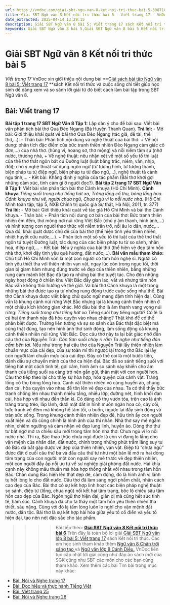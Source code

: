 ```yaml
---
url: https://vndoc.com/giai-sbt-ngu-van-8-ket-noi-tri-thuc-bai-5-308718
title: Giải SBT Ngữ văn 8 Kết nối tri thức bài 5 - Viết trang 17 - VnDoc.com
date_extracted: 2025-04-14 13:29:15
description: Giải SBT Ngữ văn 8 bài 5: Viết trang 17 sách Kết nối tri thức có đáp án chi tiết cho các bạn cùng tham khảo.
keywords: Giải SBT Ngữ văn 8 bài 5,Giải SBT Ngữ văn 8 bài 5 Kết nối tri thức,Giải sách bài tập Ngữ văn KNTT lớp 8,Ngữ văn lớp 8 Kết nối tri thức,giải bài tập ngữ văn lớp 8,bài Viết trang 17,giải SBT ngữ văn 8 KNTT trang 17
---
```


# Giải SBT Ngữ văn 8 Kết nối tri thức bài 5
 _Viết trang 17_
VnDoc xin giới thiệu nội dung bài **[Giải sách bài tập Ngữ văn 8 bài 5: Viết trang 17](<https://vndoc.com/giai-sbt-ngu-van-8-ket-noi-tri-thuc-bai-5-308718>) **sách Kết nối tri thức và cuộc sống chi tiết giúp học sinh dễ dàng xem và so sánh lời giải từ đó biết cách làm bài tập trong SBT Ngữ văn 8.
## **Bài: Viết trang 17**
**Bài tập 1 trang 17 SBT Ngữ Văn 8 Tập 1:** Lập dàn ý cho đề bài sau: Viết bài văn phân tích bài thơ Qua Đèo Ngang \(Bà Huyện Thanh Quan\).
**Trả lời:**
\- Mở bài: Giới thiệu khái quát về bài thơ Qua Đèo Ngang \(tác giả, đề tài, thể thơ,...\).
\- Thân bài: Phân tích nội dung và nghệ thuật của bài thơ:
\+ Về nội dung: phân tích đặc điểm của bức tranh thiên nhiên Đèo Ngang cảm giác cô đơn,...\) của nhà thơ. \(hùng vĩ, hoang sơ, thơ mộng\) và nỗi niềm tâm sự \(nhớ nước, thương nhà,
\+ Về nghệ thuật: nêu nhận xét về một số yếu tố thi luật của thể thơ thất ngôn bát cú Đường luật \(luật bằng trắc, niêm, vần, nhịp, đối\); chú ý nghệ thuật sử dụng ngôn ngữ \(từ tượng hình, từ tượng thanh, biện pháp tu từ điệp ngữ, biện pháp tu từ đảo ngữ,...\), nghệ thuật tả cảnh ngụ tình,...
\- Kết bài: Khẳng định ý nghĩa của tác phẩm \(Bài thơ khơi gợi những cảm xúc, tình cảm gì ở người đọc?\).
**Bài tập 2 trang 17 SBT Ngữ Văn 8 Tập 1:** Viết bài văn phân tích bài thơ Cảnh khuya \(Hồ Chí Minh\).
**Cảnh khuya**
 _Tiếng suối trong như tiếng hát xa,_
_Trăng lồng cổ thụ, bóng lồng hoa._
_Cảnh khuya như vẽ, người chưa ngủ,_
_Chưa ngủ vì lo nỗi nước nhà._
\(Hồ Chí Minh toàn tập, tập 5, NXB Chính trị quốc gia Sự thật, Hà Nội, 2011, tr. 377\)
**Trả lời:**
\- Mở bài: Giới thiệu khái quát về tác giả Hồ Chí Minh và bài thơ Cảnh khuya.
\- Thân bài:
\+ Phân tích nội dung cơ bản của bài thơ: Bức tranh thiên nhiên êm đềm, thơ mộng nơi núi rừng Việt Bắc \(chú ý âm thanh, hình ảnh,...\) và hình tượng con người thao thức với niềm trăn trở, nỗi âu lo dân, nước,... Qua đó, khái quát được chủ đề của bài thơ \(thể hiện tình yêu thiên nhiên, nhiệt huyết cứu nước,...\).
\+ Phân tích một số yếu tố thi luật của thể thơ thất ngôn tứ tuyệt Đường luật, tác dụng của các biện pháp tu từ so sánh, nhân hoá, điệp ngữ,...
\- Kết bài: Nêu ý nghĩa của bài thơ \(thể hiện vẻ đẹp tâm hồn nhà thơ, khơi dậy tình yêu quê hương, đất nước,...\).
**Bài văn mẫu tham khảo:**
Chủ tịch Hồ Chí Minh vốn là một con người có tâm hồn nghệ sĩ. Người có tình yêu thiết tha với thiên nhiên vạn vật, ngay lúc còn trong ngục tối, thời gian bị giam hãm nhưng đứng trước vẻ đẹp của thiên nhiên, bằng những rung cảm mãnh liệt Bác đã tạo ra những bài thơ tuyệt tác. Cho đến những ngày hoạt động ở chiến khu Việt Bắc đầy gian lao, vất vả nhưng tâm hồn Bác vẫn không thôi hướng về thế giới. Và bài thơ Cảnh khuya là một trong những bài thơ được tạo ra từ những rung động trước cuộc sống như thế.
Bài thơ Cảnh khuya được viết bằng chữ quốc ngữ mang đậm tính hiện đại. Cũng vẫn là khung cảnh núi rừng Việt Bắc nhưng lại là khung cảnh thiên nhiên ở một chiều kích không gian khác. Mở đầu bài thơ là âm thanh vang vọng núi rừng:
_Tiếng suối trong như tiếng hát xa_
Tiếng suối hay tiếng người? Có lẽ là cả hai âm thanh này đã hòa quyện vào nhau chăng? Thật khó để có thể phân biệt được. Trường liên tưởng và sự so sánh của Bác thật đặc biệt mà cũng thật đúng, tạo nên hình ảnh thơ sinh động, làm sống động cả khung cảnh thiên nhiên núi rừng Việt Bắc. Đọc câu thơ này ta lại bất giác nhớ đến câu thơ của Nguyễn Trãi:
_Côn Sơn suối chảy rì rầm_
 _Ta nghe như tiếng đàn cầm bên tai._
Nếu như trong hai câu thơ của Nguyễn Trãi lấy thiên nhiên làm chuẩn mực của cái đẹp, của sự toàn mĩ thì ngược lại trong thơ Bác lại lấy con người làm chuẩn mực của cái đẹp. Đây có thể coi là một bước tiến, đánh dấu sự chuyển mình của thơ ca hiện đại. Bác đã so sánh tiếng suối với tiếng hát một cách tinh tế, gợi cảm, hình ảnh so sánh này khiến cho âm thanh của tiếng suối xa càng trở nên gần gũi, thân mật với con người hơn.
Câu thơ tiếp theo lại cho thấy sự hòa hợp, hòa quyện của cảnh vật: Trăng lồng cổ thụ bóng lồng hoa. Cảnh vật thiên nhiên vô cùng huyền ảo, chúng đan cài, hòa quyện vào nhau để tôn lên vẻ đẹp của nhau. Ta có thể thấy bức tranh chồng lên nhau thành nhiều tầng, nhiều lớp, đường nét, hình khối đan cài, hòa hợp với nhau đến thần kì. Có dáng cổ thụ vươn tỏa, trên cao là ánh trăng trong trẻo, lấp lánh, dưới mặt đất in hình muôn ngàn hoa cỏ, cây cối, bức tranh về đêm mà không hề tăm tối, u buồn, ngược lại đầy sinh động và tràn sức sống.
Trong khung cảnh thiên nhiên đẹp đẽ, hữu tình ấy con người xuất hiện và đó cũng chính là hình ảnh của thi nhân. Nhà thơ say mê ngắm nhìn, chiêm ngưỡng và cảm nhận vẻ đẹp lung linh, huyền ảo. Dòng thơ thứ tư bất ngờ mở ra chiều sâu mới trong tâm hồn nhà thơ: Chưa ngủ vì lo nỗi nước nhà. Thì ra, Bác thao thức chưa ngủ được là còn vì đang lo lắng cho vận mệnh của nhân dân, đất nước, chính trong những phút trầm lắng suy tư đó Bác đã bắt gặp được vẻ đẹp của thiên nhiên, vạn vật.
Điệp từ “chưa ngủ” được đặt ở cuối câu thứ ba và đầu câu thứ tư như một bản lề mở ra hai dòng tâm trạng của con người: một con người say mê trước vẻ đẹp thiên nhiên, một con người đầy ắp nỗi ưu tư về sự nghiệp giải phóng đất nước. Hai khía cạnh này không mâu thuẫn mà hòa hợp thống nhất với nhau trong tâm hồn Bác. Chân dung Bác hiện lên thật đẹp đẽ, cảm động, đó là hình ảnh vị lãnh tụ hết lòng lo cho đất nước. Câu thơ đã làm sáng ngời phẩm chất, nhân cách cao đẹp của Bác.
Bài thơ có sự kết hợp linh hoạt các biện pháp nghệ thuật: so sánh, điệp từ \(lồng, chưa ngủ\) nối kết hai tâm trạng, bộc lộ chiều sâu tâm hồn cao đẹp của Bác. Ngôn ngữ thơ hiện đại, giản dị mà cũng hết sức tinh tế, hàm súc.
Cảnh khuya đã cho ta thấy một tâm hồn yêu thiên nhiên tha thiết, sâu nặng. Cùng với đó là tấm lòng luôn lo nghĩ cho vận mệnh đất nước, dân tộc. Bài thơ là sự kết hợp hài hòa giữa yếu tố cổ điển và yếu tố hiện đại, tạo nên nét đặc sắc cho tác phẩm.
>>>> Bài tiếp theo: **[Giải SBT Ngữ văn 8 Kết nối tri thức bài 6](<https://vndoc.com/giai-sbt-ngu-van-8-ket-noi-tri-thuc-bai-6-308719>)**
Trên đây là toàn bộ lời giải [Giải SBT Ngữ văn lớp 8 bài 5: Viết trang 17](<https://vndoc.com/giai-sbt-ngu-van-8-ket-noi-tri-thuc-bai-5-308718>) sách Kết nối tri thức. Các em học sinh tham khảo thêm [Ngữ văn 8 Chân trời sáng tạo ](<https://vndoc.com/ngu-van-8-chan-troi-sang-tao>)và [Ngữ văn lớp 8 Cánh Diều.](<https://vndoc.com/ngu-van-8-canh-dieu>) VnDoc liên tục cập nhật lời giải cũng như đáp án sách mới của SGK cũng như SBT các môn cho các bạn cùng tham khảo.
Xem thêm các bài Tìm bài trong mục này khác:
  * [Bài: Nói và Nghe trang 17](</giai-sbt-ngu-van-8-ket-noi-tri-thuc-bai-6-308719>)
  * [Bài: Đọc hiểu và thực hành Tiếng Việt](</giai-sbt-ngu-van-8-ket-noi-tri-thuc-bai-7-308720>)
  * [Bài: Viết trang 25](</giai-sbt-ngu-van-8-ket-noi-tri-thuc-bai-8-308721>)
  * [Bài: Nói và Nghe trang 26](</giai-sbt-ngu-van-8-ket-noi-tri-thuc-bai-9-308722>)

